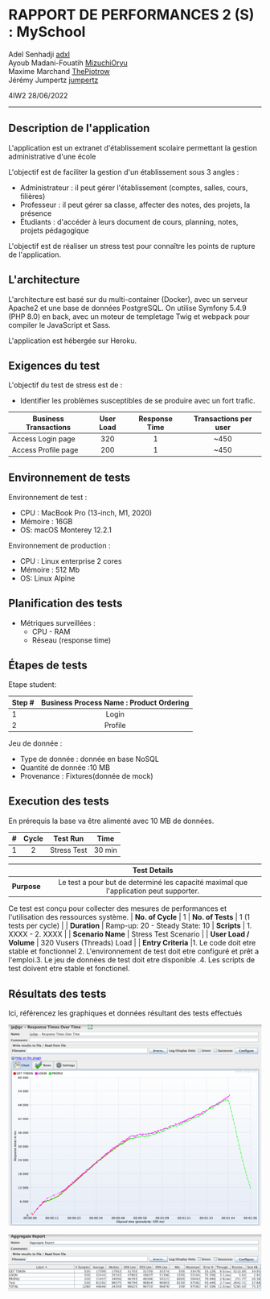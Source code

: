 # RAPPORT DE PERFORMANCES 2 (S) : MySchool

Adel Senhadji [adxl](https://github.com/adxl)  
Ayoub Madani-Fouatih [MizuchiOryu](https://github.com/MizuchiOryu)  
Maxime Marchand [ThePiotrow](https://github.com/ThePiotrow)  
Jérémy Jumpertz [jumpertz](https://github.com/jumpert)

4IW2
28/06/2022

---

## Description de l'application

L'application est un extranet d'établissement scolaire permettant la gestion
administrative d'une école

L'objectif est de faciliter la gestion d'un établissement sous 3 angles :

- Administrateur : il peut gérer l'établissement (comptes, salles, cours, filières)
- Professeur : il peut gérer sa classe, affecter des notes, des projets, la présence
- Étudiants : d'accéder à leurs document de cours, planning, notes, projets pédagogique

L'objectif est de réaliser un stress test pour connaître les points de rupture de l'application.

## L'architecture

L'architecture est basé sur du multi-container (Docker), avec un serveur Apache2
et une base de données PostgreSQL.
On utilise Symfony 5.4.9 (PHP 8.0) en back, avec un moteur de templetage Twig et
webpack pour compiler le JavaScript et Sass.

L'application est hébergée sur Heroku.

## Exigences du test

L'objectif du test de stress est de :

- Identifier les problèmes susceptibles de se produire avec un fort trafic.


| Business Transactions | User Load | Response Time | Transactions per user |
|--------------|:-----------:|:------------:|:------------:|
| Access Login page | 320 | 1 | ~450 |
| Access Profile page | 200 | 1 | ~450 |


## Environnement de tests

Environnement de test :
- CPU : MacBook Pro (13-inch, M1, 2020)
- Mémoire : 16GB
- OS: macOS Monterey 12.2.1

Environnement de production :
- CPU : Linux enterprise 2 cores
- Mémoire : 512 Mb
- OS: Linux Alpine

## Planification des tests

- Métriques surveillées : 
    - CPU - RAM 
    - Réseau (response time)

## Étapes de tests

Etape student:

| Step # | Business Process Name : Product Ordering |
|--------------|:-----------:|
| 1 | Login |
| 2 | Profile |

Jeu de donnée :
 - Type de donnée : donnée en base NoSQL
 - Quantité de donnée :10 MB
 - Provenance : Fixtures(donnée de mock)

## Execution des tests

En prérequis la base va être alimenté avec 10 MB de données.

| # | Cycle  | Test Run | Time
|--------------|:-----------:|:-----------:|:-----------:|
| 1 | 2 | Stress Test | 30 min

|  | Test Details |
|--------------|:-----------:|
| **Purpose** | Le test a pour but de determiné les capacité maximal que l'application peut supporter.
Ce test est conçu pour collecter des mesures de performances et l'utilisation des ressources système.
| **No. of Cycle** | 1
| **No. of Tests** | 1 (1 tests per cycle) |
| **Duration** | Ramp-up: 20 - Steady State: 10
| **Scripts** | 1. XXXX - 2. XXXX |
| **Scenario Name** | Stress Test Scenario |
| **User Load / Volume** | 320 Vusers (Threads) Load |
| **Entry Criteria** |1. Le code doit etre stable et fonctionnel 2. L'environnement de test doit etre configuré et prêt a l'emploi.3. Le jeu de données de test doit etre disponible .4. Les scripts de test doivent etre stable et fonctionel.


## Résultats des tests
Ici, référencez les graphiques et données résultant des tests effectués

![Graph](graph.png)

![Rapport](rapport.png)
